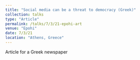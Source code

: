 ```yaml
---
title: "Social media can be a threat to democracy (Greek)"
collection: talks
type: "Article"
permalink: /talks/7/3/21-epohi-art
venue: "Epohi"
date: 7/3/21
location: "Athens, Greece"
---
```


Article for a Greek newspaper
